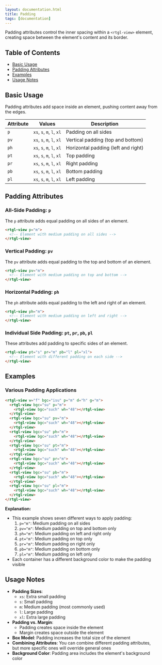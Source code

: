```yaml
---
layout: documentation.html
title: Padding
tags: [documentation]
---
```


Padding attributes control the inner spacing within a `<rtgl-view>` element, creating space between the element's content and its border.

## Table of Contents

- [Basic Usage](#basic-usage)
- [Padding Attributes](#padding-attributes)
- [Examples](#examples)
- [Usage Notes](#usage-notes)

## Basic Usage

Padding attributes add space inside an element, pushing content away from the edges.

| Attribute | Values | Description |
|-----------|--------|-------------|
| `p` | `xs`, `s`, `m`, `l`, `xl` | Padding on all sides |
| `pv` | `xs`, `s`, `m`, `l`, `xl` | Vertical padding (top and bottom) |
| `ph` | `xs`, `s`, `m`, `l`, `xl` | Horizontal padding (left and right) |
| `pt` | `xs`, `s`, `m`, `l`, `xl` | Top padding |
| `pr` | `xs`, `s`, `m`, `l`, `xl` | Right padding |
| `pb` | `xs`, `s`, `m`, `l`, `xl` | Bottom padding |
| `pl` | `xs`, `s`, `m`, `l`, `xl` | Left padding |

## Padding Attributes

### All-Side Padding: `p`

The `p` attribute adds equal padding on all sides of an element.

```html
<rtgl-view p="m">
  <!-- Element with medium padding on all sides -->
</rtgl-view>
```

### Vertical Padding: `pv`

The `pv` attribute adds equal padding to the top and bottom of an element.

```html
<rtgl-view pv="m">
  <!-- Element with medium padding on top and bottom -->
</rtgl-view>
```

### Horizontal Padding: `ph`

The `ph` attribute adds equal padding to the left and right of an element.

```html
<rtgl-view ph="m">
  <!-- Element with medium padding on left and right -->
</rtgl-view>
```

### Individual Side Padding: `pt`, `pr`, `pb`, `pl`

These attributes add padding to specific sides of an element.

```html
<rtgl-view pt="s" pr="m" pb="l" pl="xl">
  <!-- Element with different padding on each side -->
</rtgl-view>
```

## Examples

### Various Padding Applications

```html
<rtgl-view w="f" bgc="isu" p="m" d="h" g="m">
  <rtgl-view bgc="su" p="m">
    <rtgl-view bgc="such" wh="48"></rtgl-view>
  </rtgl-view>
  <rtgl-view bgc="su" pv="m">
    <rtgl-view bgc="such" wh="48"></rtgl-view>
  </rtgl-view>
  <rtgl-view bgc="su" ph="m">
    <rtgl-view bgc="such" wh="48"></rtgl-view>
  </rtgl-view>
  <rtgl-view bgc="su" pt="m">
    <rtgl-view bgc="such" wh="48"></rtgl-view>
  </rtgl-view>
  <rtgl-view bgc="su" pr="m">
    <rtgl-view bgc="such" wh="48"></rtgl-view>
  </rtgl-view>
  <rtgl-view bgc="su" pb="m">
    <rtgl-view bgc="such" wh="48"></rtgl-view>
  </rtgl-view>
  <rtgl-view bgc="su" pl="m">
    <rtgl-view bgc="such" wh="48"></rtgl-view>
  </rtgl-view>
</rtgl-view>
```

**Explanation:**
- This example shows seven different ways to apply padding:
  1. `p="m"`: Medium padding on all sides
  2. `pv="m"`: Medium padding on top and bottom only
  3. `ph="m"`: Medium padding on left and right only
  4. `pt="m"`: Medium padding on top only
  5. `pr="m"`: Medium padding on right only
  6. `pb="m"`: Medium padding on bottom only
  7. `pl="m"`: Medium padding on left only
- Each container has a different background color to make the padding visible

## Usage Notes

- **Padding Sizes**:
  - `xs`: Extra small padding
  - `s`: Small padding
  - `m`: Medium padding (most commonly used)
  - `l`: Large padding
  - `xl`: Extra large padding
- **Padding vs. Margin**: 
  - Padding creates space inside the element
  - Margin creates space outside the element
- **Box Model**: Padding increases the total size of the element
- **Combining Attributes**: You can combine different padding attributes, but more specific ones will override general ones
- **Background Color**: Padding area includes the element's background color
